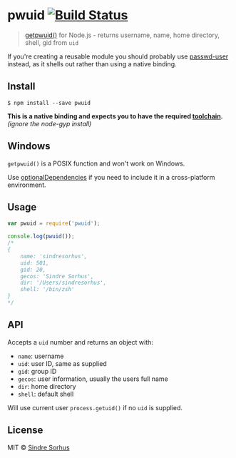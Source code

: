 # pwuid [![Build Status](https://travis-ci.org/sindresorhus/pwuid.svg?branch=master)](https://travis-ci.org/sindresorhus/pwuid)

> [getpwuid()](http://man7.org/linux/man-pages/man3/getpwnam.3.html) for Node.js - returns username, name, home directory, shell, gid from `uid`

If you're creating a reusable module you should probably use [passwd-user](https://github.com/sindresorhus/passwd-user) instead, as it shells out rather than using a native binding.


## Install

```
$ npm install --save pwuid
```

**This is a native binding and expects you to have the required [toolchain](https://github.com/TooTallNate/node-gyp#installation).** *(ignore the node-gyp install)*


## Windows

`getpwuid()` is a POSIX function and won't work on Windows.

Use [optionalDependencies](https://npmjs.org/doc/json.html#optionalDependencies) if you need to include it in a cross-platform environment.


## Usage

```js
var pwuid = require('pwuid');

console.log(pwuid());
/*
{
	name: 'sindresorhus',
	uid: 501,
	gid: 20,
	gecos: 'Sindre Sorhus',
	dir: '/Users/sindresorhus',
	shell: '/bin/zsh'
}
*/
```


## API

Accepts a `uid` number and returns an object with:

- `name`: username
- `uid`: user ID, same as supplied
- `gid`: group ID
- `gecos`: user information, usually the users full name
- `dir`: home directory
- `shell`: default shell

Will use current user `process.getuid()` if no `uid` is supplied.


## License

MIT © [Sindre Sorhus](http://sindresorhus.com)
